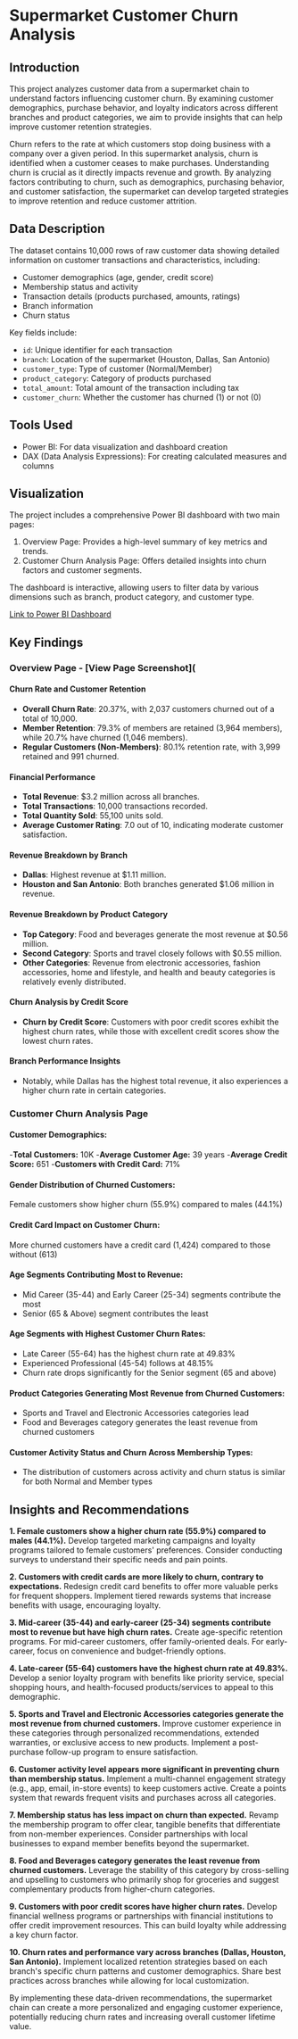 # Supermarket Customer Churn Analysis

## Introduction

This project analyzes customer data from a supermarket chain to understand factors influencing customer churn. By examining customer demographics, purchase behavior, and loyalty indicators across different branches and product categories, we aim to provide insights that can help improve customer retention strategies.

Churn refers to the rate at which customers stop doing business with a company over a given period. In this supermarket analysis, churn is identified when a customer ceases to make purchases. Understanding churn is crucial as it directly impacts revenue and growth. By analyzing factors contributing to churn, such as demographics, purchasing behavior, and customer satisfaction, the supermarket can develop targeted strategies to improve retention and reduce customer attrition.

## Data Description

The dataset contains 10,000 rows of raw customer data showing detailed information on customer transactions and characteristics, including:

- Customer demographics (age, gender, credit score)
- Membership status and activity
- Transaction details (products purchased, amounts, ratings)
- Branch information
- Churn status

Key fields include:

- `id`: Unique identifier for each transaction
- `branch`: Location of the supermarket (Houston, Dallas, San Antonio)
- `customer_type`: Type of customer (Normal/Member)
- `product_category`: Category of products purchased
- `total_amount`: Total amount of the transaction including tax
- `customer_churn`: Whether the customer has churned (1) or not (0)

## Tools Used

- Power BI: For data visualization and dashboard creation
- DAX (Data Analysis Expressions): For creating calculated measures and columns

## Visualization

The project includes a comprehensive Power BI dashboard with two main pages:

1. Overview Page: Provides a high-level summary of key metrics and trends.
2. Customer Churn Analysis Page: Offers detailed insights into churn factors and customer segments.

The dashboard is interactive, allowing users to filter data by various dimensions such as branch, product category, and customer type.

[Link to Power BI Dashboard](https://app.powerbi.com/view?r=eyJrIjoiMzg3YjRmMTMtNTk1NC00ZmMwLWE3MGMtZjBmZGVlZjVmNGE3IiwidCI6ImRmODY3OWNkLWE4MGUtNDVkOC05OWFjLWM4M2VkN2ZmOTVhMCJ9&pageName=7b5c417c287e1802cdb9)


## Key Findings

### Overview Page - [View Page Screenshot](

#### Churn Rate and Customer Retention
- **Overall Churn Rate**: 20.37%, with 2,037 customers churned out of a total of 10,000.
- **Member Retention**: 79.3% of members are retained (3,964 members), while 20.7% have churned (1,046 members).
- **Regular Customers (Non-Members)**: 80.1% retention rate, with 3,999 retained and 991 churned.

#### Financial Performance
- **Total Revenue**: $3.2 million across all branches.
- **Total Transactions**: 10,000 transactions recorded.
- **Total Quantity Sold**: 55,100 units sold.
- **Average Customer Rating**: 7.0 out of 10, indicating moderate customer satisfaction.

#### Revenue Breakdown by Branch
- **Dallas**: Highest revenue at $1.11 million.
- **Houston and San Antonio**: Both branches generated $1.06 million in revenue.

#### Revenue Breakdown by Product Category
- **Top Category**: Food and beverages generate the most revenue at $0.56 million.
- **Second Category**: Sports and travel closely follows with $0.55 million.
- **Other Categories**: Revenue from electronic accessories, fashion accessories, home and lifestyle, and health and beauty categories is relatively evenly distributed.

#### Churn Analysis by Credit Score
- **Churn by Credit Score**: Customers with poor credit scores exhibit the highest churn rates, while those with excellent credit scores show the lowest churn rates.

#### Branch Performance Insights
- Notably, while Dallas has the highest total revenue, it also experiences a higher churn rate in certain categories.

### Customer Churn Analysis Page

#### Customer Demographics:
-**Total Customers:** 10K
-**Average Customer Age:** 39 years
-**Average Credit Score:** 651
-**Customers with Credit Card:** 71%

#### Gender Distribution of Churned Customers:
Female customers show higher churn (55.9%) compared to males (44.1%)

#### Credit Card Impact on Customer Churn:
More churned customers have a credit card (1,424) compared to those without (613)

#### Age Segments Contributing Most to Revenue:
- Mid Career (35-44) and Early Career (25-34) segments contribute the most
- Senior (65 & Above) segment contributes the least

#### Age Segments with Highest Customer Churn Rates:
- Late Career (55-64) has the highest churn rate at 49.83%
- Experienced Professional (45-54) follows at 48.15%
- Churn rate drops significantly for the Senior segment (65 and above)

#### Product Categories Generating Most Revenue from Churned Customers:
- Sports and Travel and Electronic Accessories categories lead
- Food and Beverages category generates the least revenue from churned customers

#### Customer Activity Status and Churn Across Membership Types:
- The distribution of customers across activity and churn status is similar for both Normal and Member types

## Insights and Recommendations

**1. Female customers show a higher churn rate (55.9%) compared to males (44.1%).** Develop targeted marketing campaigns and loyalty programs tailored to female customers' preferences. Consider conducting surveys to understand their specific needs and pain points.

**2. Customers with credit cards are more likely to churn, contrary to expectations.** Redesign credit card benefits to offer more valuable perks for frequent shoppers. Implement tiered rewards systems that increase benefits with usage, encouraging loyalty.

**3. Mid-career (35-44) and early-career (25-34) segments contribute most to revenue but have high churn rates.** Create age-specific retention programs. For mid-career customers, offer family-oriented deals. For early-career, focus on convenience and budget-friendly options.

**4. Late-career (55-64) customers have the highest churn rate at 49.83%.** Develop a senior loyalty program with benefits like priority service, special shopping hours, and health-focused products/services to appeal to this demographic.

**5. Sports and Travel and Electronic Accessories categories generate the most revenue from churned customers.** Improve customer experience in these categories through personalized recommendations, extended warranties, or exclusive access to new products. Implement a post-purchase follow-up program to ensure satisfaction.

**6. Customer activity level appears more significant in preventing churn than membership status.** Implement a multi-channel engagement strategy (e.g., app, email, in-store events) to keep customers active. Create a points system that rewards frequent visits and purchases across all categories.

**7. Membership status has less impact on churn than expected.** Revamp the membership program to offer clear, tangible benefits that differentiate from non-member experiences. Consider partnerships with local businesses to expand member benefits beyond the supermarket.

**8. Food and Beverages category generates the least revenue from churned customers.** Leverage the stability of this category by cross-selling and upselling to customers who primarily shop for groceries and suggest complementary products from higher-churn categories.

**9. Customers with poor credit scores have higher churn rates.** Develop financial wellness programs or partnerships with financial institutions to offer credit improvement resources. This can build loyalty while addressing a key churn factor.

**10. Churn rates and performance vary across branches (Dallas, Houston, San Antonio).** Implement localized retention strategies based on each branch's specific churn patterns and customer demographics. Share best practices across branches while allowing for local customization.

By implementing these data-driven recommendations, the supermarket chain can create a more personalized and engaging customer experience, potentially reducing churn rates and increasing overall customer lifetime value.

